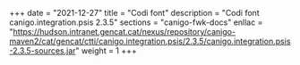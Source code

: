+++
date        = "2021-12-27"
title       = "Codi font"
description = "Codi font canigo.integration.psis 2.3.5"
sections    = "canigo-fwk-docs"
enllac		= "https://hudson.intranet.gencat.cat/nexus/repository/canigo-maven2/cat/gencat/ctti/canigo.integration.psis/2.3.5/canigo.integration.psis-2.3.5-sources.jar"
weight		= 1
+++
